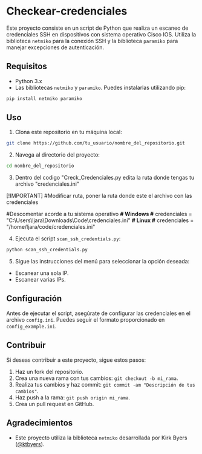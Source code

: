 # Checkear-credenciales
Este proyecto consiste en un script de Python que realiza un escaneo de credenciales SSH en dispositivos con sistema operativo Cisco IOS. Utiliza la biblioteca `netmiko` para la conexión SSH y la biblioteca `paramiko` para manejar excepciones de autenticación.

## Requisitos

- Python 3.x
- Las bibliotecas `netmiko` y `paramiko`. Puedes instalarlas utilizando pip:

```bash
pip install netmiko paramiko
```

## Uso

1. Clona este repositorio en tu máquina local:

  ```bash
  git clone https://github.com/tu_usuario/nombre_del_repositorio.git
  ```

2. Navega al directorio del proyecto:

  ```bash
  cd nombre_del_repositorio
  ```
3. Dentro del codigo "Creck_Credenciales.py edita la ruta donde tengas tu archivo "credenciales.ini"

[!IMPORTANT]
#Modificar ruta, poner la ruta donde este el archivo con las credenciales

#Descomentar acorde a tu sistema operativo
**# Windows #** credenciales = "C:\\Users\\ljara\\Downloads\\Code\\credenciales.ini" 
**# Linux #** credenciales = "/home/ljara/code/credenciales.ini"


4. Ejecuta el script `scan_ssh_credentials.py`:

  ```bash
  python scan_ssh_credentials.py
  ```

5. Sigue las instrucciones del menú para seleccionar la opción deseada:
  - Escanear una sola IP.
  - Escanear varias IPs.

## Configuración

Antes de ejecutar el script, asegúrate de configurar las credenciales en el archivo `config.ini`. Puedes seguir el formato proporcionado en `config_example.ini`.

## Contribuir

Si deseas contribuir a este proyecto, sigue estos pasos:

1. Haz un fork del repositorio.
2. Crea una nueva rama con tus cambios: `git checkout -b mi_rama`.
3. Realiza tus cambios y haz commit: `git commit -am "Descripción de tus cambios"`.
4. Haz push a la rama: `git push origin mi_rama`.
5. Crea un pull request en GitHub.

## Agradecimientos

- Este proyecto utiliza la biblioteca `netmiko` desarrollada por Kirk Byers ([@ktbyers](https://github.com/ktbyers)).

